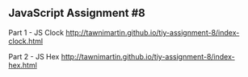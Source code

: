 ## JavaScript Assignment #8

Part 1 - JS Clock
http://tawnimartin.github.io/tiy-assignment-8/index-clock.html

Part 2 - JS Hex
http://tawnimartin.github.io/tiy-assignment-8/index-hex.html